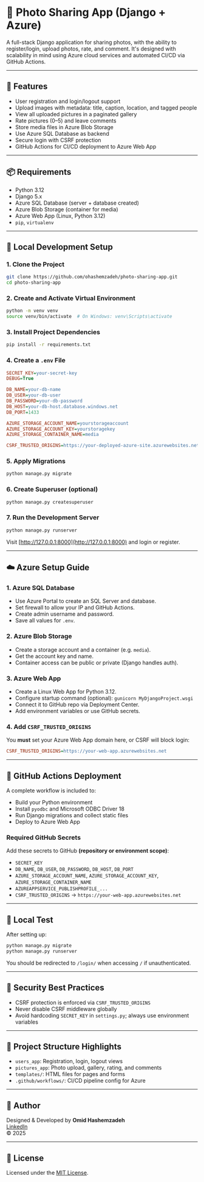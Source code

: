 
# 📸 Photo Sharing App (Django + Azure)

A full-stack Django application for sharing photos, with the ability to register/login, upload photos, rate, and comment. It's designed with scalability in mind using Azure cloud services and automated CI/CD via GitHub Actions.

---

## 🚀 Features

- User registration and login/logout support
- Upload images with metadata: title, caption, location, and tagged people
- View all uploaded pictures in a paginated gallery
- Rate pictures (0–5) and leave comments
- Store media files in Azure Blob Storage
- Use Azure SQL Database as backend
- Secure login with CSRF protection
- GitHub Actions for CI/CD deployment to Azure Web App

---

## 📦 Requirements

- Python 3.12
- Django 5.x
- Azure SQL Database (server + database created)
- Azure Blob Storage (container for media)
- Azure Web App (Linux, Python 3.12)
- `pip`, `virtualenv`

---

## 🧰 Local Development Setup

### 1. Clone the Project

```bash
git clone https://github.com/ohashemzadeh/photo-sharing-app.git
cd photo-sharing-app
```

### 2. Create and Activate Virtual Environment

```bash
python -m venv venv
source venv/bin/activate  # On Windows: venv\Scripts\activate
```

### 3. Install Project Dependencies

```bash
pip install -r requirements.txt
```

### 4. Create a `.env` File

```ini
SECRET_KEY=your-secret-key
DEBUG=True

DB_NAME=your-db-name
DB_USER=your-db-user
DB_PASSWORD=your-db-password
DB_HOST=your-db-host.database.windows.net
DB_PORT=1433

AZURE_STORAGE_ACCOUNT_NAME=yourstorageaccount
AZURE_STORAGE_ACCOUNT_KEY=yourstoragekey
AZURE_STORAGE_CONTAINER_NAME=media

CSRF_TRUSTED_ORIGINS=https://your-deployed-azure-site.azurewebsites.net
```

### 5. Apply Migrations

```bash
python manage.py migrate
```

### 6. Create Superuser (optional)

```bash
python manage.py createsuperuser
```

### 7. Run the Development Server

```bash
python manage.py runserver
```

Visit [http://127.0.0.1:8000](http://127.0.0.1:8000) and login or register.

---

## ☁️ Azure Setup Guide

### 1. Azure SQL Database

- Use Azure Portal to create an SQL Server and database.
- Set firewall to allow your IP and GitHub Actions.
- Create admin username and password.
- Save all values for `.env`.

### 2. Azure Blob Storage

- Create a storage account and a container (e.g. `media`).
- Get the account key and name.
- Container access can be public or private (Django handles auth).

### 3. Azure Web App

- Create a Linux Web App for Python 3.12.
- Configure startup command (optional): `gunicorn MyDjangoProject.wsgi`
- Connect it to GitHub repo via Deployment Center.
- Add environment variables or use GitHub secrets.

### 4. Add `CSRF_TRUSTED_ORIGINS`

You **must** set your Azure Web App domain here, or CSRF will block login:

```ini
CSRF_TRUSTED_ORIGINS=https://your-web-app.azurewebsites.net
```

---

## 🔄 GitHub Actions Deployment

A complete workflow is included to:

- Build your Python environment
- Install `pyodbc` and Microsoft ODBC Driver 18
- Run Django migrations and collect static files
- Deploy to Azure Web App

### Required GitHub Secrets

Add these secrets to GitHub **(repository or environment scope)**:

- `SECRET_KEY`
- `DB_NAME`, `DB_USER`, `DB_PASSWORD`, `DB_HOST`, `DB_PORT`
- `AZURE_STORAGE_ACCOUNT_NAME`, `AZURE_STORAGE_ACCOUNT_KEY`, `AZURE_STORAGE_CONTAINER_NAME`
- `AZUREAPPSERVICE_PUBLISHPROFILE_...`
- `CSRF_TRUSTED_ORIGINS` → `https://your-web-app.azurewebsites.net`

---

## 🧪 Local Test

After setting up:

```bash
python manage.py migrate
python manage.py runserver
```

You should be redirected to `/login/` when accessing `/` if unauthenticated.

---

## 🔐 Security Best Practices

- CSRF protection is enforced via `CSRF_TRUSTED_ORIGINS`
- Never disable CSRF middleware globally
- Avoid hardcoding `SECRET_KEY` in `settings.py`; always use environment variables

---

## 📁 Project Structure Highlights

- `users_app`: Registration, login, logout views
- `pictures_app`: Photo upload, gallery, rating, and comments
- `templates/`: HTML files for pages and forms
- `.github/workflows/`: CI/CD pipeline config for Azure

---

## 👤 Author

Designed & Developed by **Omid Hashemzadeh**  
[LinkedIn](https://www.linkedin.com/in/omid-hashemzadeh-2b3048113/)  
© 2025

---

## 📝 License

Licensed under the [MIT License](LICENSE).
